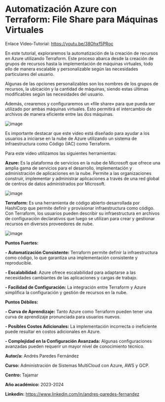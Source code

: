 # Automatización Azure con Terraform: File Share para Máquinas Virtuales

Enlace Video-Tutorial: https://youtu.be/38Ohxf5PRoc

En este tutorial, exploraremos la automatización de la creación de recursos en Azure utilizando Terraform. Este proceso abarca desde la creación de grupos de recursos hasta la implementación de máquinas virtuales, todo ello de manera escalable y personalizable según las necesidades particulares del usuario.
 
Algunas de las opciones personalizables son los nombres de los grupos de recursos, la ubicación y la cantidad de máquinas, siendo estas últimas modificables según las necesidades del usuario.
 
Además, crearemos y configuraremos un «file share» para que pueda ser utilizado por ambas máquinas virtuales. Esto permitirá el intercambio de archivos de manera eficiente entre las dos máquinas.
 
![image](https://github.com/Andres-paredes-fernandez/Automatizacion-Azure-con-Terraform-File-Share-para-Maquinas-Virtuales/assets/99333953/d8efa3d8-8db7-4f95-85aa-bb998fd222df)

Es importante destacar que este video está diseñado para ayudar a los usuarios a iniciarse en la nube de Azure utilizando un sistema de Infraestructura como Código (IAC) como Terraform.
 
Para este video utilizamos las siguientes herramientas:

**Azure:** Es la plataforma de servicios en la nube de Microsoft que ofrece una amplia gama de servicios para el desarrollo, implementación y administración de aplicaciones en la nube. Permite a las organizaciones construir, implementar y administrar aplicaciones a través de una red global de centros de datos administrados por Microsoft.

![image](https://github.com/Andres-paredes-fernandez/Automatizacion-Azure-con-Terraform-File-Share-para-Maquinas-Virtuales/assets/99333953/c837c99a-9b16-4809-b92c-b8de6951ac0f)

**Terraform:** Es una herramienta de código abierto desarrollada por HashiCorp que permite definir y provisionar infraestructura como código. Con Terraform, los usuarios pueden describir su infraestructura en archivos de configuración declarativos que luego se utilizan para crear y gestionar recursos en diversos proveedores de nube.

 ![image](https://github.com/Andres-paredes-fernandez/Automatizacion-Azure-con-Terraform-File-Share-para-Maquinas-Virtuales/assets/99333953/e341269e-5ea1-4f16-9d80-5c91b8f1d2e2)

**Puntos Fuertes:**
 
**- Automatización Consistente:** Terraform permite definir la infraestructura como código, lo que garantiza una implementación consistente y reproducible.

**- Escalabilidad:** Azure ofrece escalabilidad para adaptarse a las necesidades cambiantes de las aplicaciones y cargas de trabajo.

**- Facilidad de Configuración:** La integración entre Terraform y Azure simplifica la configuración y gestión de recursos en la nube.
  
**Puntos Débiles:**
 
**- Curva de Aprendizaje:** Tanto Azure como Terraform pueden tener una curva de aprendizaje pronunciada para usuarios nuevos.

**- Posibles Costos Adicionales:** La implementación incorrecta o ineficiente puede resultar en costos adicionales en Azure.

**- Complejidad en la Configuración Avanzada:** Algunas configuraciones avanzadas pueden requerir un mayor nivel de conocimiento técnico.
  
**Autor/a:** Andrés Paredes Fernández
 
**Curso:** Administración de Sistemas MultiCloud con Azure, AWS y GCP.
 
**Centro:** Tajamar
 
**Año académico:** 2023-2024
 
**Linkedin:** https://www.linkedin.com/in/andres-paredes-fernandez
